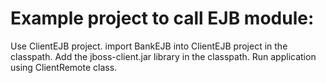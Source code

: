 
# Example project to call EJB module:

Use ClientEJB project.
import BankEJB into ClientEJB project in the classpath.
Add the jboss-client.jar library in the classpath.
Run application using ClientRemote class.
